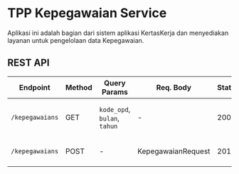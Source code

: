 # TPP Kepegawaian Service

Aplikasi ini adalah bagian dari sistem aplikasi KertasKerja dan menyediakan layanan untuk pengelolaan data Kepegawaian.

## REST API
| Endpoint       | Method | Query Params                 | Req. Body            | Status | Resp. Body      | Description                         |
|----------------|--------|------------------------------|----------------------|--------|-----------------|-------------------------------------|
| `/kepegawaians`| GET    | `kode_opd`, `bulan`, `tahun` | -                    | 200    | KepegawaianList | Filter pegawai by OPD, tahun bulan. |
| `/kepegawaians`| POST   | -                            | KepegawaianRequest   | 201    | Kepegawaian     | Input Pegawai baru                  |
